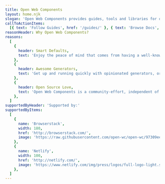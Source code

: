 ```yaml
---
title: Open Web Components
layout: home.njk
slogan: 'Open Web Components provides guides, tools and libraries for developing web components'
callToActionItems:
  [{ text: 'Follow Guides', href: '/guides/' }, { text: 'Browse Docs', href: '/docs/' }]
reasonHeader: Why Open Web Components?
reasons:
  [
    {
      header: Smart Defaults,
      text: 'Enjoy the peace of mind that comes from having a well-known default solution for almost everything. From linting to testing to demos to publishing - have the full experience.',
    },
    {
      header: Awesome Generators,
      text: 'Get up and running quickly with opinionated generators, or add recommended tools to existing projects. Our comprehensive set of generators have got you covered',
    },
    {
      header: Open Source Love,
      text: 'Open Web Components is a community-effort, independent of any framework or company. We are based on open-source tools and services.',
    },
  ]
supportedByHeader: 'Supported by:'
supportedByItems:
  [
    {
      name: 'Browserstack',
      width: 180,
      href: 'http://browserstack.com/',
      image: 'https://raw.githubusercontent.com/open-wc/open-wc/97309eecd83e8b58dffc08a4fb4aa049d062a22b/assets/images/Browserstack-logo.svg',
    },
    {
      name: 'Netlify',
      width: 100,
      href: 'http://netlify.com/',
      image: 'https://www.netlify.com/img/press/logos/full-logo-light.svg',
    },
  ]
---
```

